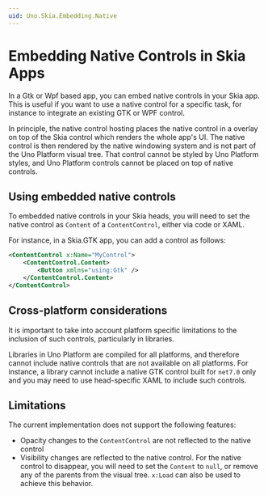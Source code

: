 ```yaml
---
uid: Uno.Skia.Embedding.Native
---
```


# Embedding Native Controls in Skia Apps

In a Gtk or Wpf based app, you can embed native controls in your Skia app. This is useful if you want to use a native control for a specific task, for instance to integrate an existing GTK or WPF control.

In principle, the native control hosting places the native control in a overlay on top of the Skia control which renders the whole app's UI. The native control is then rendered by the native windowing system and is not part of the Uno Platform visual tree. That control cannot be styled by Uno Platform styles, and Uno Platform controls cannot be placed on top of native controls.

## Using embedded native controls

To embedded native controls in your Skia heads, you will need to set the native control as `Content` of a `ContentControl`, either via code or XAML.

For instance, in a Skia.GTK app, you can add a control as follows:

```xml
<ContentControl x:Name="MyControl">
    <ContentControl.Content>
        <Button xmlns="using:Gtk" />
    </ContentControl.Content>
</ContentControl>
```

## Cross-platform considerations

It is important to take into account platform specific limitations to the inclusion of such controls, particularly in libraries.

Libraries in Uno Platform are compiled for all platforms, and therefore cannot include native controls that are not available on all platforms. For instance, a library cannot include a native GTK control built for `net7.0` only and you may need to use head-specific XAML to include such controls.

## Limitations

The current implementation does not support the following features:

- Opacity changes to the `ContentControl` are not reflected to the native control
- Visibility changes are reflected to the native control. For the native control to disappear, you will need to set the `Content` to `null`, or remove any of the parents from the visual tree. `x:Load` can also be used to achieve this behavior.
